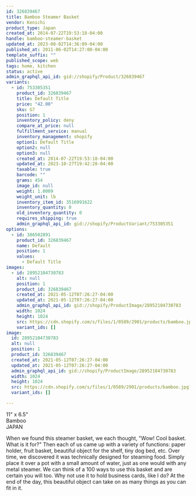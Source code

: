 ```yaml
---
id: 326839467
title: Bamboo Steamer Basket
vendor: Kenichi
product_type: Japan
created_at: 2014-07-22T19:53:18-04:00
handle: bamboo-steamer-basket
updated_at: 2023-08-02T14:36:09-04:00
published_at: 2011-06-02T14:27:00-04:00
template_suffix: ""
published_scope: web
tags: home, kitchen
status: active
admin_graphql_api_id: gid://shopify/Product/326839467
variants:
  - id: 753305351
    product_id: 326839467
    title: Default Title
    price: "42.00"
    sku: G7
    position: 1
    inventory_policy: deny
    compare_at_price: null
    fulfillment_service: manual
    inventory_management: shopify
    option1: Default Title
    option2: null
    option3: null
    created_at: 2014-07-22T19:53:18-04:00
    updated_at: 2023-10-27T19:42:28-04:00
    taxable: true
    barcode: ""
    grams: 454
    image_id: null
    weight: 1.0009
    weight_unit: lb
    inventory_item_id: 3516991622
    inventory_quantity: 0
    old_inventory_quantity: 0
    requires_shipping: true
    admin_graphql_api_id: gid://shopify/ProductVariant/753305351
options:
  - id: 386502891
    product_id: 326839467
    name: Default
    position: 1
    values:
      - Default Title
images:
  - id: 28952104730783
    alt: null
    position: 1
    product_id: 326839467
    created_at: 2021-05-12T07:26:27-04:00
    updated_at: 2021-05-12T07:26:27-04:00
    admin_graphql_api_id: gid://shopify/ProductImage/28952104730783
    width: 1024
    height: 1024
    src: https://cdn.shopify.com/s/files/1/0589/2901/products/bamboo.jpg?v=1620818787
    variant_ids: []
image:
  id: 28952104730783
  alt: null
  position: 1
  product_id: 326839467
  created_at: 2021-05-12T07:26:27-04:00
  updated_at: 2021-05-12T07:26:27-04:00
  admin_graphql_api_id: gid://shopify/ProductImage/28952104730783
  width: 1024
  height: 1024
  src: https://cdn.shopify.com/s/files/1/0589/2901/products/bamboo.jpg?v=1620818787
  variant_ids: []

---
```


11" x 6.5"  
Bamboo  
JAPAN

When we found this steamer basket, we each thought, "Wow! Cool basket. What is it for?" Then each of us came up with a variety of functions: paper holder, fruit basket, beautiful object for the shelf, tiny dog bed, etc. Over time, we discovered it was technically designed for steaming food. Simply place it over a pot with a small amount of water, just as one would with any metal steamer. We can think of a 100 ways to use this basket and are certain you will too. Why not use it to hold business cards, like I do? At the end of the day, this beautiful object can take on as many things as you can fit in it.